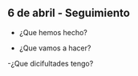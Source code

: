 ## 6 de abril - Seguimiento

- ¿Que hemos hecho?


- ¿Que vamos a hacer?


-¿Que dicifultades tengo?
